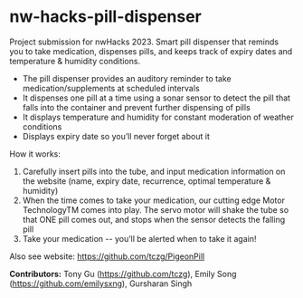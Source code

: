 # nw-hacks-pill-dispenser
Project submission for nwHacks 2023. Smart pill dispenser that reminds you to take medication, dispenses pills, and keeps track of expiry dates and temperature & humidity conditions. 

- The pill dispenser provides an auditory reminder to take medication/supplements at scheduled intervals
- It dispenses one pill at a time using a sonar sensor to detect the pill that falls into the container and prevent further dispensing of pills
- It displays temperature and humidity for constant moderation of weather conditions
- Displays expiry date so you’ll never forget about it

How it works:
1. Carefully insert pills into the tube, and input medication information on the website (name, expiry date, recurrence, optimal temperature & humidity)
2. When the time comes to take your medication, our cutting edge Motor TechnologyTM comes into play. The servo motor will shake the tube so that ONE pill comes out, and stops when the sensor detects the falling pill
3. Take your medication -- you’ll be alerted when to take it again!

Also see website: https://github.com/tczg/PigeonPill

**Contributors:** Tony Gu (https://github.com/tczg), Emily Song (https://github.com/emilysxng), Gursharan Singh 
